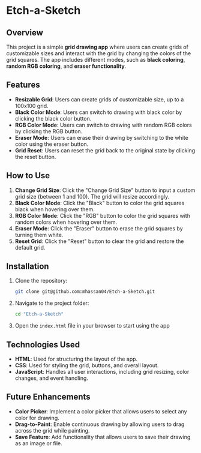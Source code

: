 # Etch-a-Sketch

## Overview

This project is a simple **grid drawing app** where users can create grids of customizable sizes and interact with the grid by changing the colors of the grid squares. The app includes different modes, such as **black coloring**, **random RGB coloring**, and **eraser functionality**.

## Features

- **Resizable Grid**: Users can create grids of customizable size, up to a 100x100 grid.
- **Black Color Mode**: Users can switch to drawing with black color by clicking the black color button.
- **RGB Color Mode**: Users can switch to drawing with random RGB colors by clicking the RGB button.
- **Eraser Mode**: Users can erase their drawing by switching to the white color using the eraser button.
- **Grid Reset**: Users can reset the grid back to the original state by clicking the reset button.

## How to Use

1. **Change Grid Size**: Click the "Change Grid Size" button to input a custom grid size (between 1 and 100). The grid will resize accordingly.
2. **Black Color Mode**: Click the "Black" button to color the grid squares black when hovering over them.
3. **RGB Color Mode**: Click the "RGB" button to color the grid squares with random colors when hovering over them.
4. **Eraser Mode**: Click the "Eraser" button to erase the grid squares by turning them white.
5. **Reset Grid**: Click the "Reset" button to clear the grid and restore the default grid.

## Installation

1. Clone the repository:
   ```bash
   git clone git@github.com:mhassan04/Etch-a-Sketch.git
2. Navigate to the project folder:
   ```bash
   cd "Etch-a-Sketch"
3. Open the `index.html` file in your browser to start using the app

## Technologies Used

- **HTML**: Used for structuring the layout of the app.
- **CSS**: Used for styling the grid, buttons, and overall layout.
- **JavaScript**: Handles all user interactions, including grid resizing, color changes, and event handling.

## Future Enhancements

- **Color Picker**: Implement a color picker that allows users to select any color for drawing.
- **Drag-to-Paint**: Enable continuous drawing by allowing users to drag across the grid while painting.
- **Save Feature**: Add functionality that allows users to save their drawing as an image or file.

